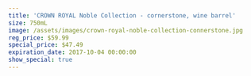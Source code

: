 ```yaml
---
title: 'CROWN ROYAL Noble Collection - cornerstone, wine barrel'
size: 750mL
image: /assets/images/crown-royal-noble-collection-connerstone.jpg
reg_price: $59.99
special_price: $47.49
expiration_date: 2017-10-04 00:00:00
show_special: true
---
```



